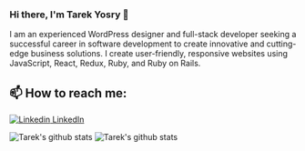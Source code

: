 ### Hi there, I'm Tarek Yosry 👋

I am an experienced WordPress designer and full-stack developer seeking a successful career in software development to create innovative and cutting-edge business solutions. I create user-friendly, responsive websites using JavaScript, React, Redux, Ruby, and Ruby on Rails.

## 📫 How to reach me: 
[![Linkedin](https://i.stack.imgur.com/gVE0j.png) LinkedIn](https://www.linkedin.com/in/tarek-yosry/)

![Tarek's github stats](https://github-readme-stats.vercel.app/api?username=tarek102&show_icons=true&theme=dark)
![Tarek's github stats](https://github-readme-stats.vercel.app/api/top-langs/?username=tarek102&theme=dark&layout=compact)




















